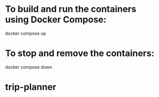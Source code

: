 # To build and run the containers using Docker Compose:

docker compose up

# To stop and remove the containers:

docker compose down
# trip-planner
